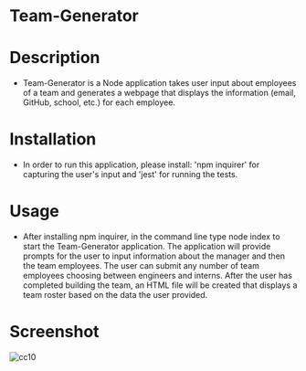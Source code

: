 # Team-Generator

# Description
- Team-Generator is a Node application takes user input about employees of a team and generates a webpage that displays the information (email, GitHub, school, etc.) for each employee.

# Installation
- In order to run this application, please install: 'npm inquirer' for capturing the user's input and 'jest' for running the tests.

# Usage 
- After installing npm inquirer, in the command line type node index to start the Team-Generator application. The application will provide prompts for the user to input information about the manager and then the team employees. The user can submit any number of team employees choosing between engineers and interns. After the user has completed building the team, an HTML file will be created that displays a team roster based on the data the user provided.

# Screenshot 

![cc10](https://user-images.githubusercontent.com/89273544/146691995-069d305f-de77-47aa-bfcb-8aa85b8555d5.png)

